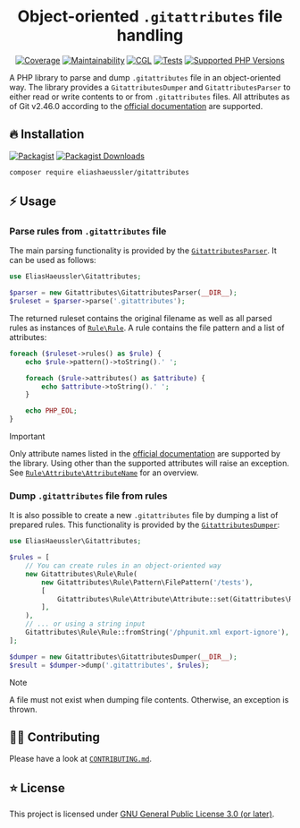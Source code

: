 <div align="center">

# Object-oriented `.gitattributes` file handling

[![Coverage](https://img.shields.io/coverallsCoverage/github/eliashaeussler/gitattributes?logo=coveralls)](https://coveralls.io/github/eliashaeussler/gitattributes)
[![Maintainability](https://img.shields.io/codeclimate/maintainability/eliashaeussler/gitattributes?logo=codeclimate)](https://codeclimate.com/github/eliashaeussler/gitattributes/maintainability)
[![CGL](https://img.shields.io/github/actions/workflow/status/eliashaeussler/gitattributes/cgl.yaml?label=cgl&logo=github)](https://github.com/eliashaeussler/gitattributes/actions/workflows/cgl.yaml)
[![Tests](https://img.shields.io/github/actions/workflow/status/eliashaeussler/gitattributes/tests.yaml?label=tests&logo=github)](https://github.com/eliashaeussler/gitattributes/actions/workflows/tests.yaml)
[![Supported PHP Versions](https://img.shields.io/packagist/dependency-v/eliashaeussler/gitattributes/php?logo=php)](https://packagist.org/packages/eliashaeussler/gitattributes)

</div>

A PHP library to parse and dump `.gitattributes` file in an object-oriented way. The library
provides a `GitattributesDumper` and `GitattributesParser` to either read or write contents
to or from `.gitattributes` files. All attributes as of Git v2.46.0 according to the
[official documentation](https://git-scm.com/docs/gitattributes) are supported.

## 🔥 Installation

[![Packagist](https://img.shields.io/packagist/v/eliashaeussler/gitattributes?label=version&logo=packagist)](https://packagist.org/packages/eliashaeussler/gitattributes)
[![Packagist Downloads](https://img.shields.io/packagist/dt/eliashaeussler/gitattributes?color=brightgreen)](https://packagist.org/packages/eliashaeussler/gitattributes)

```bash
composer require eliashaeussler/gitattributes
```

## ⚡ Usage

### Parse rules from `.gitattributes` file

The main parsing functionality is provided by the [`GitattributesParser`](src/GitattributesParser.php).
It can be used as follows:

```php
use EliasHaeussler\Gitattributes;

$parser = new Gitattributes\GitattributesParser(__DIR__);
$ruleset = $parser->parse('.gitattributes');
```

The returned ruleset contains the original filename as well as all parsed rules as instances of
[`Rule\Rule`](src/Rule/Rule.php). A rule contains the file pattern and a list of attributes:

```php
foreach ($ruleset->rules() as $rule) {
    echo $rule->pattern()->toString().' ';

    foreach ($rule->attributes() as $attribute) {
        echo $attribute->toString().' ';
    }

    echo PHP_EOL;
}
```

> [!IMPORTANT]
> Only attribute names listed in the [official documentation](https://git-scm.com/docs/gitattributes)
> are supported by the library. Using other than the supported attributes will raise an exception.
> See [`Rule\Attribute\AttributeName`](src/Rule/Attribute/AttributeName.php) for an overview.

### Dump `.gitattributes` file from rules

It is also possible to create a new `.gitattributes` file by dumping a list of prepared rules.
This functionality is provided by the [`GitattributesDumper`](src/GitattributesDumper.php):

```php
use EliasHaeussler\Gitattributes;

$rules = [
    // You can create rules in an object-oriented way
    new Gitattributes\Rule\Rule(
        new Gitattributes\Rule\Pattern\FilePattern('/tests'),
        [
            Gitattributes\Rule\Attribute\Attribute::set(Gitattributes\Rule\Attribute\AttributeName::ExportIgnore),
        ],
    ),
    // ... or using a string input
    Gitattributes\Rule\Rule::fromString('/phpunit.xml export-ignore'),
];

$dumper = new Gitattributes\GitattributesDumper(__DIR__);
$result = $dumper->dump('.gitattributes', $rules);
```

> [!NOTE]
> A file must not exist when dumping file contents. Otherwise, an exception is thrown.

## 🧑‍💻 Contributing

Please have a look at [`CONTRIBUTING.md`](CONTRIBUTING.md).

## ⭐ License

This project is licensed under [GNU General Public License 3.0 (or later)](LICENSE).
